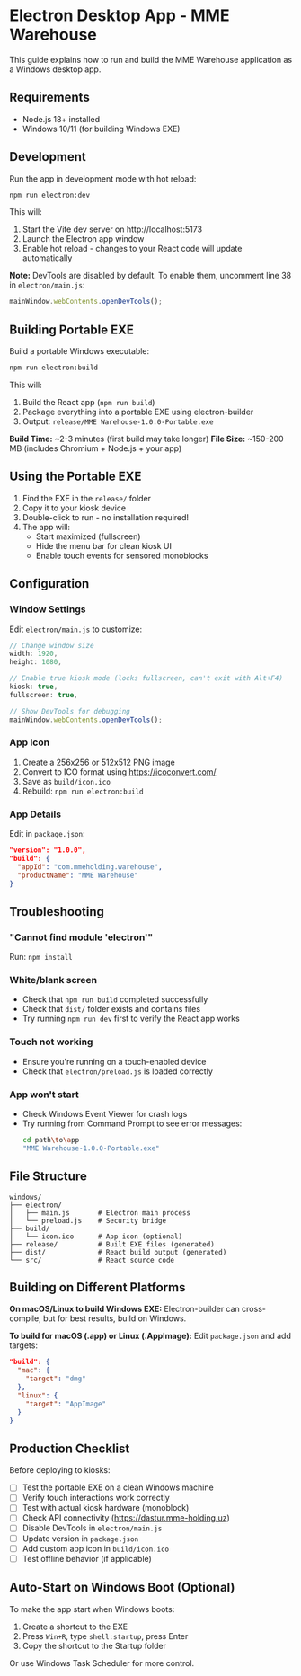 # Electron Desktop App - MME Warehouse

This guide explains how to run and build the MME Warehouse application as a Windows desktop app.

## Requirements

- Node.js 18+ installed
- Windows 10/11 (for building Windows EXE)

## Development

Run the app in development mode with hot reload:

```bash
npm run electron:dev
```

This will:
1. Start the Vite dev server on http://localhost:5173
2. Launch the Electron app window
3. Enable hot reload - changes to your React code will update automatically

**Note:** DevTools are disabled by default. To enable them, uncomment line 38 in `electron/main.js`:
```javascript
mainWindow.webContents.openDevTools();
```

## Building Portable EXE

Build a portable Windows executable:

```bash
npm run electron:build
```

This will:
1. Build the React app (`npm run build`)
2. Package everything into a portable EXE using electron-builder
3. Output: `release/MME Warehouse-1.0.0-Portable.exe`

**Build Time:** ~2-3 minutes (first build may take longer)
**File Size:** ~150-200 MB (includes Chromium + Node.js + your app)

## Using the Portable EXE

1. Find the EXE in the `release/` folder
2. Copy it to your kiosk device
3. Double-click to run - no installation required!
4. The app will:
   - Start maximized (fullscreen)
   - Hide the menu bar for clean kiosk UI
   - Enable touch events for sensored monoblocks

## Configuration

### Window Settings

Edit `electron/main.js` to customize:

```javascript
// Change window size
width: 1920,
height: 1080,

// Enable true kiosk mode (locks fullscreen, can't exit with Alt+F4)
kiosk: true,
fullscreen: true,

// Show DevTools for debugging
mainWindow.webContents.openDevTools();
```

### App Icon

1. Create a 256x256 or 512x512 PNG image
2. Convert to ICO format using https://icoconvert.com/
3. Save as `build/icon.ico`
4. Rebuild: `npm run electron:build`

### App Details

Edit in `package.json`:

```json
"version": "1.0.0",
"build": {
  "appId": "com.mmeholding.warehouse",
  "productName": "MME Warehouse"
}
```

## Troubleshooting

### "Cannot find module 'electron'"
Run: `npm install`

### White/blank screen
- Check that `npm run build` completed successfully
- Check that `dist/` folder exists and contains files
- Try running `npm run dev` first to verify the React app works

### Touch not working
- Ensure you're running on a touch-enabled device
- Check that `electron/preload.js` is loaded correctly

### App won't start
- Check Windows Event Viewer for crash logs
- Try running from Command Prompt to see error messages:
  ```bash
  cd path\to\app
  "MME Warehouse-1.0.0-Portable.exe"
  ```

## File Structure

```
windows/
├── electron/
│   ├── main.js       # Electron main process
│   └── preload.js    # Security bridge
├── build/
│   └── icon.ico      # App icon (optional)
├── release/          # Built EXE files (generated)
├── dist/             # React build output (generated)
└── src/              # React source code
```

## Building on Different Platforms

**On macOS/Linux to build Windows EXE:**
Electron-builder can cross-compile, but for best results, build on Windows.

**To build for macOS (.app) or Linux (.AppImage):**
Edit `package.json` and add targets:
```json
"build": {
  "mac": {
    "target": "dmg"
  },
  "linux": {
    "target": "AppImage"
  }
}
```

## Production Checklist

Before deploying to kiosks:

- [ ] Test the portable EXE on a clean Windows machine
- [ ] Verify touch interactions work correctly
- [ ] Test with actual kiosk hardware (monoblock)
- [ ] Check API connectivity (https://dastur.mme-holding.uz)
- [ ] Disable DevTools in `electron/main.js`
- [ ] Update version in `package.json`
- [ ] Add custom app icon in `build/icon.ico`
- [ ] Test offline behavior (if applicable)

## Auto-Start on Windows Boot (Optional)

To make the app start when Windows boots:

1. Create a shortcut to the EXE
2. Press `Win+R`, type `shell:startup`, press Enter
3. Copy the shortcut to the Startup folder

Or use Windows Task Scheduler for more control.
